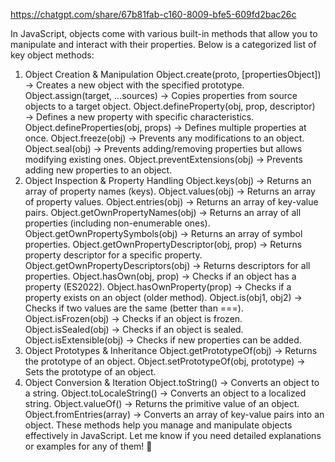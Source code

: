 https://chatgpt.com/share/67b81fab-c160-8009-bfe5-609fd2bac26c

In JavaScript, objects come with various built-in methods that allow you to manipulate and interact with their properties. Below is a categorized list of key object methods:

1. Object Creation & Manipulation
   Object.create(proto, [propertiesObject]) → Creates a new object with the specified prototype.
   Object.assign(target, ...sources) → Copies properties from source objects to a target object.
   Object.defineProperty(obj, prop, descriptor) → Defines a new property with specific characteristics.
   Object.defineProperties(obj, props) → Defines multiple properties at once.
   Object.freeze(obj) → Prevents any modifications to an object.
   Object.seal(obj) → Prevents adding/removing properties but allows modifying existing ones.
   Object.preventExtensions(obj) → Prevents adding new properties to an object.
2. Object Inspection & Property Handling
   Object.keys(obj) → Returns an array of property names (keys).
   Object.values(obj) → Returns an array of property values.
   Object.entries(obj) → Returns an array of key-value pairs.
   Object.getOwnPropertyNames(obj) → Returns an array of all properties (including non-enumerable ones).
   Object.getOwnPropertySymbols(obj) → Returns an array of symbol properties.
   Object.getOwnPropertyDescriptor(obj, prop) → Returns property descriptor for a specific property.
   Object.getOwnPropertyDescriptors(obj) → Returns descriptors for all properties.
   Object.hasOwn(obj, prop) → Checks if an object has a property (ES2022).
   Object.hasOwnProperty(prop) → Checks if a property exists on an object (older method).
   Object.is(obj1, obj2) → Checks if two values are the same (better than ===).
   Object.isFrozen(obj) → Checks if an object is frozen.
   Object.isSealed(obj) → Checks if an object is sealed.
   Object.isExtensible(obj) → Checks if new properties can be added.
3. Object Prototypes & Inheritance
   Object.getPrototypeOf(obj) → Returns the prototype of an object.
   Object.setPrototypeOf(obj, prototype) → Sets the prototype of an object.
4. Object Conversion & Iteration
   Object.toString() → Converts an object to a string.
   Object.toLocaleString() → Converts an object to a localized string.
   Object.valueOf() → Returns the primitive value of an object.
   Object.fromEntries(array) → Converts an array of key-value pairs into an object.
   These methods help you manage and manipulate objects effectively in JavaScript. Let me know if you need detailed explanations or examples for any of them! 🚀
